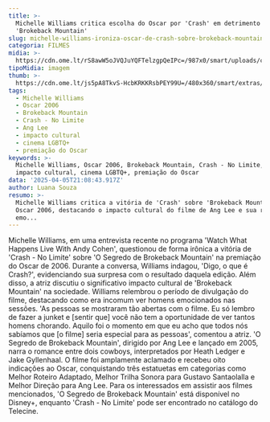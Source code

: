 ```yaml
---
title: >-
  Michelle Williams critica escolha do Oscar por 'Crash' em detrimento de
  'Brokeback Mountain'
slug: michelle-williams-ironiza-oscar-de-crash-sobre-brokeback-mountain
categoria: FILMES
midia: >-
  https://cdn.ome.lt/rS8awW5oJVQJuYQFTelzgpQeIPc=/987x0/smart/uploads/conteudo/fotos/brokebackmountain.jpg
tipoMidia: imagem
thumb: >-
  https://cdn.ome.lt/js5pA8TkvS-HcbKRKKRsbPEY99U=/480x360/smart/extras/conteudos/brokebackmountain.jpg
tags:
  - Michelle Williams
  - Oscar 2006
  - Brokeback Mountain
  - Crash - No Limite
  - Ang Lee
  - impacto cultural
  - cinema LGBTQ+
  - premiação do Oscar
keywords: >-
  Michelle Williams, Oscar 2006, Brokeback Mountain, Crash - No Limite, Ang Lee,
  impacto cultural, cinema LGBTQ+, premiação do Oscar
data: '2025-04-05T21:08:43.917Z'
author: Luana Souza
resumo: >-
  Michelle Williams critica a vitória de 'Crash' sobre 'Brokeback Mountain' no
  Oscar 2006, destacando o impacto cultural do filme de Ang Lee e sua recepção
  emo...
---
```


Michelle Williams, em uma entrevista recente no programa 'Watch What Happens Live With Andy Cohen', questionou de forma irônica a vitória de 'Crash - No Limite' sobre 'O Segredo de Brokeback Mountain' na premiação do Oscar de 2006. Durante a conversa, Williams indagou, 'Digo, o que é Crash?', evidenciando sua surpresa com o resultado daquela edição. Além disso, a atriz discutiu o significativo impacto cultural de 'Brokeback Mountain' na sociedade. Williams relembrou o período de divulgação do filme, destacando como era incomum ver homens emocionados nas sessões. 'As pessoas se mostraram tão abertas com o filme. Eu só lembro de fazer a junket e [sentir que] você não tem a oportunidade de ver tantos homens chorando. Aquilo foi o momento em que eu acho que todos nós sabíamos que [o filme] seria especial para as pessoas', comentou a atriz. 'O Segredo de Brokeback Mountain', dirigido por Ang Lee e lançado em 2005, narra o romance entre dois cowboys, interpretados por Heath Ledger e Jake Gyllenhaal. O filme foi amplamente aclamado e recebeu oito indicações ao Oscar, conquistando três estatuetas em categorias como Melhor Roteiro Adaptado, Melhor Trilha Sonora para Gustavo Santaolalla e Melhor Direção para Ang Lee. Para os interessados em assistir aos filmes mencionados, 'O Segredo de Brokeback Mountain' está disponível no Disney+, enquanto 'Crash - No Limite' pode ser encontrado no catálogo do Telecine.
